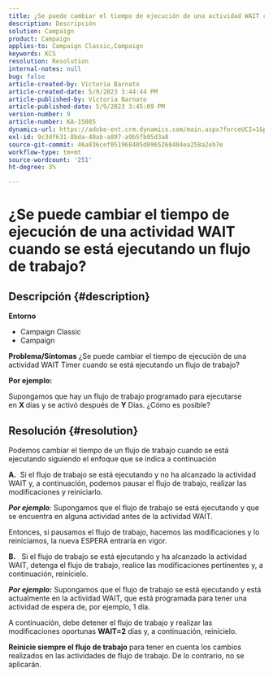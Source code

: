 ```yaml
---
title: ¿Se puede cambiar el tiempo de ejecución de una actividad WAIT cuando se está ejecutando un flujo de trabajo?
description: Descripción
solution: Campaign
product: Campaign
applies-to: Campaign Classic,Campaign
keywords: KCS
resolution: Resolution
internal-notes: null
bug: false
article-created-by: Victoria Barnato
article-created-date: 5/9/2023 3:44:44 PM
article-published-by: Victoria Barnato
article-published-date: 5/9/2023 3:45:09 PM
version-number: 9
article-number: KA-15085
dynamics-url: https://adobe-ent.crm.dynamics.com/main.aspx?forceUCI=1&pagetype=entityrecord&etn=knowledgearticle&id=86dea067-80ee-ed11-8849-6045bd0065b6
exl-id: 9c3df631-8bda-40ab-a897-a9b5fb95d3a8
source-git-commit: 46a836cef051968405d8965268404ea258a2eb7e
workflow-type: tm+mt
source-wordcount: '251'
ht-degree: 3%

---
```


# ¿Se puede cambiar el tiempo de ejecución de una actividad WAIT cuando se está ejecutando un flujo de trabajo?

## Descripción {#description}

<b>Entorno</b>
- Campaign Classic
- Campaign


<b>Problema/Síntomas</b>
¿Se puede cambiar el tiempo de ejecución de una actividad WAIT Timer cuando se está ejecutando un flujo de trabajo?

<b>Por ejemplo:</b>

Supongamos que hay un flujo de trabajo programado para ejecutarse en <b>X </b>días y se activó después de <b>Y</b> Días. ¿Cómo es posible?




## Resolución {#resolution}


Podemos cambiar el tiempo de un flujo de trabajo cuando se está ejecutando siguiendo el enfoque que se indica a continuación

<b>A.</b>  Si el flujo de trabajo se está ejecutando y no ha alcanzado la actividad WAIT y, a continuación, podemos pausar el flujo de trabajo, realizar las modificaciones y reiniciarlo.

<b>*Por ejemplo</b>*: Supongamos que el flujo de trabajo se está ejecutando y que se encuentra en alguna actividad antes de la actividad WAIT.

Entonces, si pausamos el flujo de trabajo, hacemos las modificaciones y lo reiniciamos, la nueva ESPERA entraría en vigor.

<b>B.</b>   Si el flujo de trabajo se está ejecutando y ha alcanzado la actividad WAIT, detenga el flujo de trabajo, realice las modificaciones pertinentes y, a continuación, reinícielo.

<b>*Por ejemplo:</b>* Supongamos que el flujo de trabajo se está ejecutando y está actualmente en la actividad WAIT, que está programada para tener una actividad de espera de, por ejemplo, 1 día.

A continuación, debe detener el flujo de trabajo y realizar las modificaciones oportunas <b>WAIT=2</b> días y, a continuación, reinícielo.

<b>Reinicie siempre el flujo de trabajo</b> para tener en cuenta los cambios realizados en las actividades de flujo de trabajo. De lo contrario, no se aplicarán.
